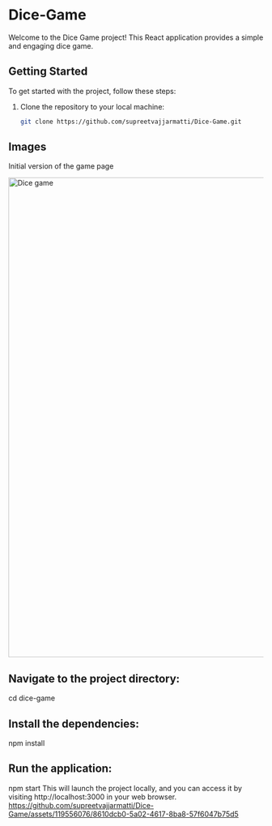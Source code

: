 # Dice-Game
Welcome to the Dice Game project! This React application provides a simple and engaging dice game.

## Getting Started

To get started with the project, follow these steps:

1. Clone the repository to your local machine:

   ```bash
   git clone https://github.com/supreetvajjarmatti/Dice-Game.git

## Images

Initial version of the game page


<img width="947" alt="Dice game" src="https://github.com/supreetvajjarmatti/Dice-Game/assets/119556076/8610dcb0-5a02-4617-8ba8-57f6047b75d5">


## Navigate to the project directory:

cd dice-game

## Install the dependencies:

npm install

## Run the application:

npm start
This will launch the project locally, and you can access it by visiting http://localhost:3000 in your web browser.
https://github.com/supreetvajjarmatti/Dice-Game/assets/119556076/8610dcb0-5a02-4617-8ba8-57f6047b75d5
